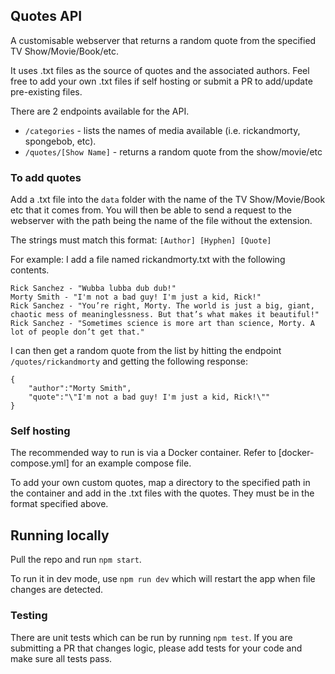 ## Quotes API

A customisable webserver that returns a random quote from the specified TV Show/Movie/Book/etc.

It uses .txt files as the source of quotes and the associated authors. Feel free to add your own .txt files if self hosting or 
submit a PR to add/update pre-existing files.

There are 2 endpoints available for the API.
- `/categories` - lists the names of media available (i.e. rickandmorty, spongebob, etc).
- `/quotes/[Show Name]` - returns a random quote from the show/movie/etc

### To add quotes
Add a .txt file into the `data` folder with the name of the TV Show/Movie/Book etc that it comes from. You will then be able to
send a request to the webserver with the path being the name of the file without the extension. 

The strings must match this format:
`[Author] [Hyphen] [Quote]`

For example:
I add a file named rickandmorty.txt with the following contents. 
```
Rick Sanchez - "Wubba lubba dub dub!"
Morty Smith - "I'm not a bad guy! I'm just a kid, Rick!"
Rick Sanchez - "You’re right, Morty. The world is just a big, giant, chaotic mess of meaninglessness. But that’s what makes it beautiful!"
Rick Sanchez - "Sometimes science is more art than science, Morty. A lot of people don’t get that."
```

I can then get a random quote from the list by hitting the endpoint `/quotes/rickandmorty` and getting the following response:
```
{
    "author":"Morty Smith",
    "quote":"\"I'm not a bad guy! I'm just a kid, Rick!\""
}
```

### Self hosting
The recommended way to run is via a Docker container. Refer to [docker-compose.yml] for an example compose file.

To add your own custom quotes, map a directory to the specified path in the container and add in the .txt files with the quotes. 
They must be in the format specified above.

## Running locally
Pull the repo and run `npm start`.

To run it in dev mode, use `npm run dev` which will restart the app when file changes are detected.

### Testing
There are unit tests which can be run by running `npm test`. If you are submitting a PR that changes logic, please add tests 
for your code and make sure all tests pass.